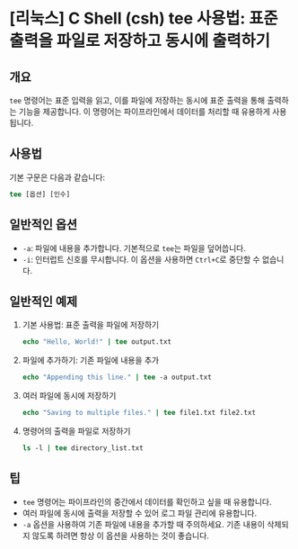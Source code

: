 # [리눅스] C Shell (csh) tee 사용법: 표준 출력을 파일로 저장하고 동시에 출력하기

## 개요
`tee` 명령어는 표준 입력을 읽고, 이를 파일에 저장하는 동시에 표준 출력을 통해 출력하는 기능을 제공합니다. 이 명령어는 파이프라인에서 데이터를 처리할 때 유용하게 사용됩니다.

## 사용법
기본 구문은 다음과 같습니다:
```csh
tee [옵션] [인수]
```

## 일반적인 옵션
- `-a`: 파일에 내용을 추가합니다. 기본적으로 `tee`는 파일을 덮어씁니다.
- `-i`: 인터럽트 신호를 무시합니다. 이 옵션을 사용하면 `Ctrl+C`로 중단할 수 없습니다.

## 일반적인 예제
1. 기본 사용법: 표준 출력을 파일에 저장하기
   ```csh
   echo "Hello, World!" | tee output.txt
   ```

2. 파일에 추가하기: 기존 파일에 내용을 추가
   ```csh
   echo "Appending this line." | tee -a output.txt
   ```

3. 여러 파일에 동시에 저장하기
   ```csh
   echo "Saving to multiple files." | tee file1.txt file2.txt
   ```

4. 명령어의 출력을 파일로 저장하기
   ```csh
   ls -l | tee directory_list.txt
   ```

## 팁
- `tee` 명령어는 파이프라인의 중간에서 데이터를 확인하고 싶을 때 유용합니다.
- 여러 파일에 동시에 출력을 저장할 수 있어 로그 파일 관리에 유용합니다.
- `-a` 옵션을 사용하여 기존 파일에 내용을 추가할 때 주의하세요. 기존 내용이 삭제되지 않도록 하려면 항상 이 옵션을 사용하는 것이 좋습니다.